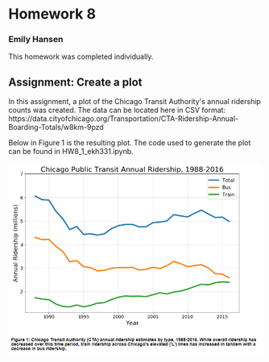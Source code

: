 # Homework 8

### Emily Hansen

<p>
This homework was completed individually.
<p>

## Assignment: Create a plot
<p>
In this assignment, a plot of the Chicago Transit Authority's annual ridership counts was created.
The data can be located here in CSV format: https://data.cityofchicago.org/Transportation/CTA-Ridership-Annual-Boarding-Totals/w8km-9pzd
<p>Below in Figure 1 is the resulting plot. The code used to generate the plot can be found in HW8_1_ekh331.ipynb.

<p>

![Alt text](HW8_plot_ekh331.png)

<p>

